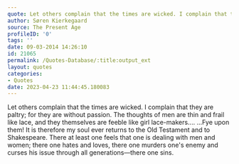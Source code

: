 ```yaml
---
quote: Let others complain that the times are wicked. I complain that they are paltry; for they are without passion.
author: Søren Kierkegaard
source: The Present Age
profileID: '0'
tags: ''
date: 09-03-2014 14:26:10
id: 21065
permalink: /Quotes-Database/:title:output_ext
layout: quotes
categories:
- Quotes
date: 2023-04-23 11:44:45.180083
---
```

Let others complain that the times are wicked. I complain that they are paltry; for they are without passion. The thoughts of men are thin and frail like lace, and they themselves are feeble like girl lace-makers.... ...Fye upon them! It is therefore my soul ever returns to the Old Testament and to Shakespeare. There at least one feels that one is dealing with men and women; there one hates and loves, there one murders one's enemy and curses his issue through all generations—there one sins.
